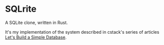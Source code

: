 # SQLrite

A SQLite clone, written in Rust.

It's my implementation of the system described in cstack's series of articles [Let's Build a Simple Database](https://cstack.github.io/db_tutorial/).
